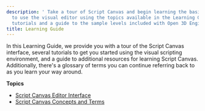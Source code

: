 ```yaml
---
description: ' Take a tour of Script Canvas and begin learning the basics of how
  to use the visual editor using the topics available in the Learning Guide, including
  tutorials and a guide to the sample levels included with Open 3D Engine. '
title: Learning Guide
---
```


In this Learning Guide, we provide you with a tour of the Script Canvas interface, several tutorials to get you started using the visual scripting environment, and a guide to additional resources for learning Script Canvas. Additionally, there's a glossary of terms you can continue referring back to as you learn your way around.

**Topics**
+ [Script Canvas Editor Interface](/docs/user-guide/scripting/script-canvas/editor-interface)
+ [Script Canvas Concepts and Terms](/docs/user-guide/scripting/script-canvas/concepts-and-terms)
